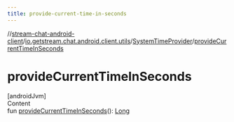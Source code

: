 ```yaml
---
title: provide-current-time-in-seconds
---
```

//[stream-chat-android-client](../../../index.md)/[io.getstream.chat.android.client.utils](../index.md)/[SystemTimeProvider](index.md)/[provideCurrentTimeInSeconds](provideCurrentTimeInSeconds.md)



# provideCurrentTimeInSeconds  
[androidJvm]  
Content  
fun [provideCurrentTimeInSeconds](provideCurrentTimeInSeconds.md)(): [Long](https://kotlinlang.org/api/latest/jvm/stdlib/kotlin/-long/index.html)  



